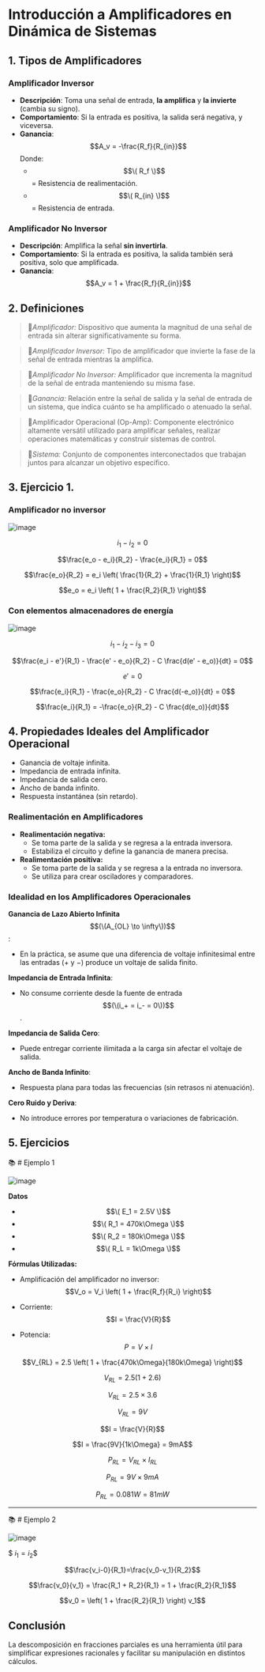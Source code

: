 # Introducción a Amplificadores en Dinámica de Sistemas
## 1. Tipos de Amplificadores
### Amplificador Inversor

- **Descripción**: Toma una señal de entrada, **la amplifica** y **la invierte** (cambia su signo).
- **Comportamiento**: Si la entrada es positiva, la salida será negativa, y viceversa.
- **Ganancia**: 
  $$A_v = -\frac{R_f}{R_{in}}$$
  Donde:
  - $$\( R_f \)$$ = Resistencia de realimentación.
  - $$\( R_{in} \)$$ = Resistencia de entrada.

### Amplificador No Inversor

- **Descripción**: Amplifica la señal **sin invertirla**.
- **Comportamiento**: Si la entrada es positiva, la salida también será positiva, solo que amplificada.
- **Ganancia**:
$$A_v = 1 + \frac{R_f}{R_{in}}$$


## 2. Definiciones   
>🔑*Amplificador:* Dispositivo que aumenta la magnitud de una señal de entrada sin alterar significativamente su forma.

>🔑*Amplificador Inversor:* Tipo de amplificador que invierte la fase de la señal de entrada mientras la amplifica.

>🔑*Amplificador No Inversor:* Amplificador que incrementa la magnitud de la señal de entrada manteniendo su misma fase.

>🔑*Ganancia:* Relación entre la señal de salida y la señal de entrada de un sistema, que indica cuánto se ha amplificado o atenuado la señal.

>🔑Amplificador Operacional (Op-Amp): Componente electrónico altamente versátil utilizado para amplificar señales, realizar operaciones matemáticas y construir sistemas de control.

>🔑*Sistema:* Conjunto de componentes interconectados que trabajan juntos para alcanzar un objetivo específico.
      
  
## 3. Ejercicio 1.
### Amplificador no inversor

![image](https://github.com/user-attachments/assets/2266b393-86ff-40e0-bc79-ff18525992cc)

$$i_1 - i_2 = 0$$

$$\frac{e_o - e_i}{R_2} - \frac{e_i}{R_1} = 0$$

$$\frac{e_o}{R_2} = e_i \left( \frac{1}{R_2} + \frac{1}{R_1} \right)$$

$$e_o = e_i \left( 1 + \frac{R_2}{R_1} \right)$$

### Con elementos almacenadores de energía

![image](https://github.com/user-attachments/assets/3a1f64a1-f2e4-48e3-a404-01ca1168a69f)


$$i_1 - i_2 - i_3 = 0$$

$$\frac{e_i - e'}{R_1} - \frac{e' - e_o}{R_2} - C \frac{d(e' - e_o)}{dt} = 0$$

$$e' = 0$$

$$\frac{e_i}{R_1} - \frac{e_o}{R_2} - C \frac{d(-e_o)}{dt} = 0$$

$$\frac{e_i}{R_1} = -\frac{e_o}{R_2} - C \frac{d(e_o)}{dt}$$



## 4. Propiedades Ideales del Amplificador Operacional

- Ganancia de voltaje infinita.
- Impedancia de entrada infinita.
- Impedancia de salida cero.
- Ancho de banda infinito.
- Respuesta instantánea (sin retardo).

### Realimentación en Amplificadores

- **Realimentación negativa:** 
  - Se toma parte de la salida y se regresa a la entrada inversora.
  - Estabiliza el circuito y define la ganancia de manera precisa.
- **Realimentación positiva:** 
  - Se toma parte de la salida y se regresa a la entrada no inversora.
  - Se utiliza para crear osciladores y comparadores.

### **Idealidad en los Amplificadores Operacionales**

**Ganancia de Lazo Abierto Infinita** $$(\(A_{OL} \to \infty\))$$:
 - En la práctica, se asume que una diferencia de voltaje infinitesimal entre las entradas (+ y −) produce un voltaje de salida finito.

**Impedancia de Entrada Infinita**:
  - No consume corriente desde la fuente de entrada $$(\(i_+ = i_- = 0\))$$.

**Impedancia de Salida Cero**:
 - Puede entregar corriente ilimitada a la carga sin afectar el voltaje de salida.

**Ancho de Banda Infinito**:
 - Respuesta plana para todas las frecuencias (sin retrasos ni atenuación).

**Cero Ruido y Deriva**:
  - No introduce errores por temperatura o variaciones de fabricación.

## 5. Ejercicios

📚 # Ejemplo 1


![image](https://github.com/user-attachments/assets/42b3b0f6-9e36-405b-8ee3-23c9672b3909)

**Datos**

- $$\( E_1 = 2.5V \)$$
- $$\( R_1 = 470k\Omega \)$$
- $$\( R_2 = 180k\Omega \)$$
- $$\( R_L = 1k\Omega \)$$

**Fórmulas Utilizadas:**

- Amplificación del amplificador no inversor:
  $$V_o = V_i \left( 1 + \frac{R_f}{R_i} \right)$$

- Corriente:
  $$I = \frac{V}{R}$$

- Potencia:
  $$P = V \times I$$


$$V_{RL} = 2.5 \left( 1 + \frac{470k\Omega}{180k\Omega} \right)$$

$$V_{RL} = 2.5 \left( 1 + 2.6 \right)$$

$$V_{RL} = 2.5 \times 3.6$$

$$V_{RL} = 9V$$


$$I = \frac{V}{R}$$

$$I = \frac{9V}{1k\Omega} = 9mA$$

$$P_{RL} = V_{RL} \times I_{RL}$$

$$P_{RL} = 9V \times 9mA$$

$$P_{RL} = 0.081W = 81mW$$

---

📚 # Ejemplo 2

![image](https://github.com/user-attachments/assets/1641d882-0897-4a0a-a4b9-e60f39b40a31)

$$\ i_1 = i_2 \$$

$$\frac{v_i-0}{R_1}=\frac{v_0-v_1}{R_2}$$

$$\frac{v_0}{v_1} = \frac{R_1 + R_2}{R_1} = 1 + \frac{R_2}{R_1}$$

$$v_0 = \left( 1 + \frac{R_2}{R_1} \right) v_1$$


## **Conclusión**
La descomposición en fracciones parciales es una herramienta útil para simplificar expresiones racionales y facilitar su manipulación en distintos cálculos.





